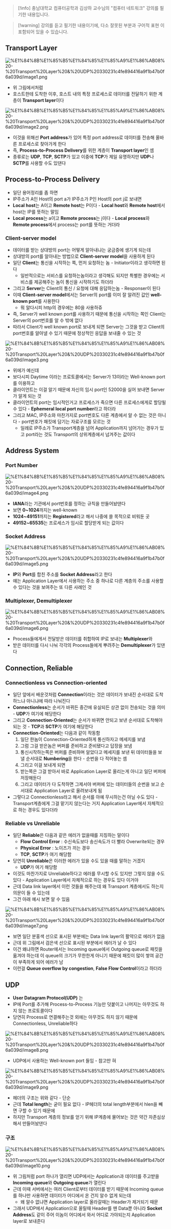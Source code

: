 > [!info] 충남대학교 컴퓨터공학과 김상하 교수님의 "컴퓨터 네트워크" 강의를 필기한 내용입니다.

> [!warning] 강의를 듣고 필기한 내용이기에, 다소 잘못된 부분과 구어적 표현 이 포함되어 있을 수 있습니다.

## Transport Layer

![%E1%84%8B%E1%85%B5%E1%84%85%E1%85%A9%E1%86%AB08%20-%20Transport%20Layer%20&%20UDP%20330231c4fe894416a9f1b47b0f6a039d/image1.png](comnet.fall.2021.cse.cnu.ac.kr/images/08_330231c4fe894416a9f1b47b0f6a039d/image1.png)

- 위 그림에서처럼
- 호스트한테 도착한 이후, 호스트 내의 특정 프로세스로 데이터를 전달하기 위한 계층이 **Transport layer**이다

![%E1%84%8B%E1%85%B5%E1%84%85%E1%85%A9%E1%86%AB08%20-%20Transport%20Layer%20&%20UDP%20330231c4fe894416a9f1b47b0f6a039d/image2.png](comnet.fall.2021.cse.cnu.ac.kr/images/08_330231c4fe894416a9f1b47b0f6a039d/image2.png)

- 이것을 위해선 **Port address**가 있어 특정 port address로 데이터를 전송해 올바른 프로세스로 찾아가게 한다
- 즉, **Process-to-Process Delivery**를 위한 계층이 **Transport layer**인 셈
- 종류로는 **UDP**, **TCP**, **SCTP**가 있고 이중에 **TCP**가 제일 유명하지만 **UDP**나 **SCTP**를 사용할 수도 있댄다

## Process-to-Process Delivery

- 일단 용어정리를 좀 하면
- IP주소가 A인 Host의 port a가 IP주소가 P인 Host의 port j로 보내면
- **Local host**는 A이고 **Remote host**는 P이다 - **Local host**와 **Remote host**에서 host는 IP를 뜻하는 말임
- **Local process**는 a이고 **Remote process**는 j이다 - **Local process**와 **Remote process**에서 process는 port를 뜻하는 거더라

### Client-server model

- 데이터를 받는 상대방의 port는 어떻게 알아내냐는 궁금증에 생기게 되는데
- 상대방의 port를 알아내는 방법으로 **Client-server model**을 사용하게 된다
- 일단 **Client**는 통신을 시작하는 쪽, 먼저 요청하는 놈 - Initiator이라고 생각하면 된다
	- 일반적으로는 서비스를 요청하는놈이라고 생각해도 되지만 특별한 경우에는 서비스를 제공해주는 놈이 통신을 시작하기도 하더라
- 그리고 **Server**는 Client의 통신 / 요청에 대해 응답하는놈 - Responser이 된다
- 이때 **Client-server model**에서는 Server의 port를 이미 잘 알려진 값인 **well-known port**를 사용한다
	- 뭐 알다시피 http의 경우에는 80을 사용하쥬
- 즉, Server가 well known port를 사용하기 때문에 통신을 시작하는 쪽인 Client는 Server의 port번호를 알 수 밖에 없다
- 따라서 Client가 well known port로 보내게 되면 Server는 그것을 받고 Client의 port번호를 알아낼 수 있기 때문에 정상적인 응답을 보내줄 수 있는 것

![%E1%84%8B%E1%85%B5%E1%84%85%E1%85%A9%E1%86%AB08%20-%20Transport%20Layer%20&%20UDP%20330231c4fe894416a9f1b47b0f6a039d/image3.png](comnet.fall.2021.cse.cnu.ac.kr/images/08_330231c4fe894416a9f1b47b0f6a039d/image3.png)

- 위에가 예신데
- 보다시피 Daytime 이라는 프로토콜에서는 Server가 13이라는 Well-known port를 이용하고
- 클라이언트는 이걸 알기 때문에 자신의 임시 port인 52000을 실어 보내면 Server가 알게 되는 것
- 클라이언트의 port는 임시적인거고 프로세스가 죽으면 다른 프로세스에게로 할당될 수 있다 - **Ephemeral local port number**라고 하더라
- 그리고 MAC, IP주소와 마찬가지로 port번호도 다른 계층에서 알 수 없는 것은 아니다 - port번호가 패킷에 담기는 자료구조를 모르는 것
	- 일례로 IP주소가 Transport계층을 넘어 Application까지 넘어가는 경우가 있고 port라는 것도 Transport의 상위계층에서 넘겨주는 값이다

## Address System

### Port Number

![%E1%84%8B%E1%85%B5%E1%84%85%E1%85%A9%E1%86%AB08%20-%20Transport%20Layer%20&%20UDP%20330231c4fe894416a9f1b47b0f6a039d/image4.png](comnet.fall.2021.cse.cnu.ac.kr/images/08_330231c4fe894416a9f1b47b0f6a039d/image4.png)

- **IANA**라는 기관에서 port번호를 정하는 규칙을 만들어놨댄다
- 보면 **0~1024**까지는 well-known
- **1024~49151**까지는 **Registered**라고 해서 나중에 쓸 목적으로 비워둔 곳
- **49152~65535**는 프로세스가 임시로 할당받게 되는 값이다

### Socket Address

![%E1%84%8B%E1%85%B5%E1%84%85%E1%85%A9%E1%86%AB08%20-%20Transport%20Layer%20&%20UDP%20330231c4fe894416a9f1b47b0f6a039d/image5.png](comnet.fall.2021.cse.cnu.ac.kr/images/08_330231c4fe894416a9f1b47b0f6a039d/image5.png)

- **IP**와 **Port**를 합친 주소를 **Socket Address**라고 한다
- 얘는 Application Layer에서 사용하는 주소 중 하나로 다른 계층의 주소를 사용할 수 있다는 것을 보여주는 또 다른 사례인 것

### Multiplexer, Demultiplexer

![%E1%84%8B%E1%85%B5%E1%84%85%E1%85%A9%E1%86%AB08%20-%20Transport%20Layer%20&%20UDP%20330231c4fe894416a9f1b47b0f6a039d/image6.png](comnet.fall.2021.cse.cnu.ac.kr/images/08_330231c4fe894416a9f1b47b0f6a039d/image6.png)

- Process들에게서 전달받은 데이터를 취합하여 IP로 보내는 **Multiplexer**와
- 받은 데이터를 다시 나눠 각각의 Process들에게 뿌려주는 **Demultiplexer**가 있댄다

## Connection, Reliable

### Connectionless vs Connection-oriented

- 일단 앞에서 배운것처럼 **Connection**이라는 것은 데이터가 보내진 순서대로 도착하느냐 아니냐에 따라 나눠진다
- **Connectionless**는 순서가 바뀌든 중간에 유실되든 상관 없이 전송되는 것을 의미 - **UDP**가 여기에 해당한다
- 그리고 **Connection-Oriented**는 순서가 바뀌면 안되고 보낸 순서대로 도착해야되는 것 - **TCP**과 **SCTP**가 여기에 해당한다
- **Connection-Oriented**는 다음과 같이 작동함
	1. 일단 한놈이 Connection-Oriented하게 통신하자고 메세지를 보냄
	2. 그럼 그걸 받은놈은 버퍼를 준비하고 준비됐다고 답장을 보냄
	3. 통신시작하는쪽은 버퍼를 준비하며 알았다고 메세지를 보낸 뒤 데이터들을 보낼 순서대로 **Numbering**을 한다 - 순번을 다 적어놓는 셈
	4. 그리고 이걸 보내게 되면
	5. 받는쪽은 그걸 받아서 바로 Application Layer로 올리는게 아니고 일단 버퍼에 저장해둔다
	6. 그리고 데이터가 다 도착하면 그제서야 버퍼에 있는 데이터들의 순번을 보고 순서대로 Application Layer로 올려보내게 됨
- 그렇다고 Connectionless라고 해서 순서를 아예 무시하는건 아닐 수도 있다 - Transport계층에게 그걸 맡기지 않는다는 거지 Application Layer에서 자체적으로 하는 경우도 있다더라

### Reliable vs Unreliable

- 일단 **Reliable**은 다음과 같은 에러가 없을때를 지칭하는 말이다
	- **Flow Control Error** : 수신속도보다 송신속도가 더 빨라 Overwrite되는 경우
	- **Physical Error** : 노이즈가 끼는 경우
	- **TCP**, **SCTP**가 여기 해당함
- 당연히 **Unreliable**은 이러한 에러가 있을 수도 있을 때를 말하는 거겠지
	- **UDP**가 여기 해당함
- 이것도 마찬가지로 Unreliable하다고 에러를 무시할 수도 있지만 그렇지 않을 수도 있다 - Application Layer에서 자체적으로 하는 경우도 있다 이거야
- 근데 Data link layer에서 이런 것들을 해주는데 왜 Transport 계층에서도 하는지 의문이 들 수 있는데
- 그건 아래 예시 보면 알 수 있음

![%E1%84%8B%E1%85%B5%E1%84%85%E1%85%A9%E1%86%AB08%20-%20Transport%20Layer%20&%20UDP%20330231c4fe894416a9f1b47b0f6a039d/image7.png](comnet.fall.2021.cse.cnu.ac.kr/images/08_330231c4fe894416a9f1b47b0f6a039d/image7.png)

- 보면 일단 분홍색 선으로 표시된 부분에는 Data link layer의 활약으로 에러가 없음
- 근데 위 그림에서 검은색 선으로 표시된 부분에서 에러가 날 수 있다
- 이건 왜냐하면 Router에서는 Incoming queue에서 Outgoing queue로 패킷을 옮겨야 하는데 이 queue의 크기가 무한한게 아니기 때문에 패킷이 많이 쌓여 공간이 부족하게 되어 에러가 남
- 이런걸 **Queue overflow by congestion**, **False Flow Control**이라고 하더라

## UDP

- **User Datagram Protocol(UDP)** 는
- IP에 Port를 추가해 Process-to-Process 기능만 덧붙이고 나머지는 아무것도 하지 않는 프로토콜이다
- 당연히 Process로 연결해주는것 외에는 아무것도 하지 않기 때문에 Connectionless, Unreliable하다

![%E1%84%8B%E1%85%B5%E1%84%85%E1%85%A9%E1%86%AB08%20-%20Transport%20Layer%20&%20UDP%20330231c4fe894416a9f1b47b0f6a039d/image8.png](comnet.fall.2021.cse.cnu.ac.kr/images/08_330231c4fe894416a9f1b47b0f6a039d/image8.png)

- UDP에서 사용하는 Well-known port 들임 - 참고만 혀

![%E1%84%8B%E1%85%B5%E1%84%85%E1%85%A9%E1%86%AB08%20-%20Transport%20Layer%20&%20UDP%20330231c4fe894416a9f1b47b0f6a039d/image9.png](comnet.fall.2021.cse.cnu.ac.kr/images/08_330231c4fe894416a9f1b47b0f6a039d/image9.png)

- 헤더의 구조는 위와 같다 - 단순
- 근데 **Total length**는 굳이 필요 없다 - IP헤더의 total length부분에서 hlen을 빼면 구할 수 있기 때문에
- 하지만 Transport 계층의 정보를 얻기 위해 IP계층에 물어보는 것은 약간 자존심상해서 만들어놨댄다

### 구조

![%E1%84%8B%E1%85%B5%E1%84%85%E1%85%A9%E1%86%AB08%20-%20Transport%20Layer%20&%20UDP%20330231c4fe894416a9f1b47b0f6a039d/image10.png](comnet.fall.2021.cse.cnu.ac.kr/images/08_330231c4fe894416a9f1b47b0f6a039d/image10.png)

- 위 그림처럼 port 하나가 열리면 UDP에서는 Application과 데이터를 주고받을 **Incoming queue**와 **Outgoing queue**가 열린다
- 근데 이때 서버에서는 여러 Client로부터 데이터를 받기 때문에 Incoming queue를 하나만 사용하면 데이터가 어디에서 온 건지 알수 없게 되는데
	- 왜 알수 없냐면 Application layer로 올라갈때는 Header가 제거되기 때문
- 그래서 UDP에서 Application으로 올릴때 Header를 뗀 Data뿐 아니라 **Socket Address**도 같이 주어 이놈이 어디에서 와서 어디로 가야되는지 Application layer로 보내준다